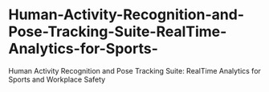 # Human-Activity-Recognition-and-Pose-Tracking-Suite-RealTime-Analytics-for-Sports-
Human Activity Recognition and Pose Tracking Suite: RealTime Analytics for Sports and Workplace Safety
